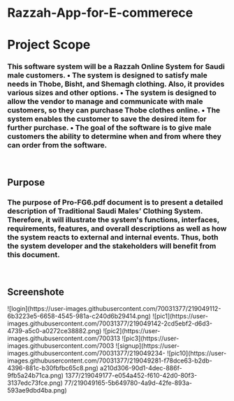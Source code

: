 # Razzah-App-for-E-commerece
# Project Scope
 <h3>This software system will be a Razzah Online System for Saudi male customers. 
•	The system is designed to satisfy male needs in Thobe, Bisht, and Shemagh clothing. Also, it provides various sizes and other options.
•	The system is designed to allow the vendor to manage and communicate with male customers, so they can purchase Thobe clothes online.
•	The system enables the customer to save the desired item for further purchase.
•	The goal of the software is to give male customers the ability to determine when and from where they can order from the software.
</h3>
<br>
<h2> Purpose </h2>
<h3>The purpose of Pro-FG6.pdf document is to present a detailed description of Traditional Saudi Males’ Clothing System. Therefore, it will illustrate the system's functions, interfaces, requirements, features, and overall descriptions as well as how the system reacts to external and internal events. Thus, both the system developer and the stakeholders will benefit from this document.</h3>

<br>
<h2> Screenshote </h2>
![login](https://user-images.githubusercontent.com/70031377/219049112-6b3223e5-6658-4545-981a-c240d6b29414.png)
![pic1](https://user-images.githubusercontent.com/70031377/219049142-2cd5ebf2-d6d3-4739-a5c0-a0272ce38882.png)
![pic2](https://user-images.githubusercontent.com/700313
![pic3](https://user-images.githubusercontent.com/7003
![signup](https://user-images.githubusercontent.com/70031377/219049234-
![pic10](https://user-images.githubusercontent.com/70031377/219049281-f78dce63-b2db-4396-881c-b30fbfbc65c8.png)
a210d306-90d1-4dec-886f-9fb5a24b71ca.png)
1377/219049177-e054a452-f610-42d0-80f3-3137edc73fce.png)
77/219049165-5b649780-4a9d-42fe-893a-593ae9dbd4ba.png)
